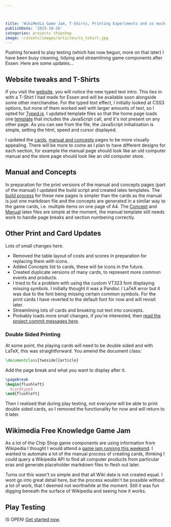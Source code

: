```yaml
---



title: 'WikiMedia Game Jam, T-Shirts, Printing Experiments and so much more'
publishDate: '2015-10-26'
categories: projects chipshop
image: ~/assets/images/articles/cs_tshirt.jpg
---
```


Pushing forward to play testing (which has now begun, more on that later) I have been busy cleaning, tidying and streamlining game components after Essen. Here are some updates...

## Website tweaks and T-Shirts
If you visit the [website](https://chipshopgame.com), you will notice the new typed text intro. This ties in with a T-Shirt I had made for Essen and will be available soon alongside some other merchandise. For the typed text effect, I initially looked at CSS3 options, but none of them worked well with larger amounts of text, so I opted for [Typed.js](https://github.com/mattboldt/typed.js/). I updated template files so that the home page loads one [template](https://github.com/GregariousMammal/Chip-Shop/blob/master/index.html) that includes the JavaScript call, and it's not present on any other page. As you can see from the file, the JavaScript initialisation is simple, setting the html, speed and cursor displayed.

I updated the [cards](https://chipshopgame.com/cards/), [manual and concepts](https://chipshopgame.com/manual/) pages to be more visually appealing. There will be more to come as I plan to have different designs for each section, for example the manual page should look like an old computer manual and the store page should look like an old computer store.

## Manual and Concepts
In preparation for the print versions of the manual and concepts pages (part of the manual) I updated the build script and created latex templates. The [build process](https://github.com/GregariousMammal/Chip-Shop/blob/master/build.sh) for these new pages is simpler than the cards as the manual is just one markdown file and the concepts are generated in a similar way to the game cards, i.e. multiple items on one page of A4. The [Concept](https://github.com/GregariousMammal/Chip-Shop/blob/master/_layouts/concepts.latex) and [Manual](https://github.com/GregariousMammal/Chip-Shop/blob/master/_layouts/manual_print.latex) latex files are simple at the moment, the manual template still needs work to handle page breaks and section numbering correctly.

## Other Print and Card Updates
Lots of small changes here.

- Removed the table layout of costs and scores in preparation for replacing them with icons.
- Added Concepts list to cards, these will be icons in the future.
- Created duplicate versions of many cards, to represent more common events and products.
- I tried to fix a problem with using the custom VT323 font displaying missing symbols. I initially thought it was a Pandoc / LaTeX error but it was due to the font being missing certain common symbols. For the print cards I have reverted to the default font for now and will revisit later.
- Streamlining lots of cards and breaking out text into concepts.
- Probably loads more small changes, if you're interested, then [read the project commit messages here](https://github.com/GregariousMammal/Chip-Shop/commits/master).

### Double Sided Printing
At some point, the playing cards will need to be double sided and with LaTeX, this was straightforward. You amend the document class:

```LaTeX
\documentclass[twoside]{article}
```

Add the page break and what you want to display after it.

```LaTeX
\pagebreak
\begin{flushleft}
  $cardtype$
\end{flushleft}
```

Then I realised that during play testing, not everyone will be able to print double sided cards, so I removed the functionality for now and will return to it later.

## Wikimedia Free Knowledge Game Jam
As a lot of the Chip Shop game components are using information from Wikipedia I thought I would attend a [game jam running this weekend](https://blog.wikimedia.de/2015/09/21/free-knowledge-game-jam/). I wanted to automate a lot of the manual process of creating cards, thinking I could query a Wikipedia API to find all computer products from particular eras and generate placeholder markdown files to flesh out later.

Turns out this wasn't so simple and that all Wiki data is not created equal. I wont go into great detail here, but the process wouldn't be possible without a lot of work, that I deemed not worthwhile at the moment. Still it was fun digging beneath the surface of Wikipedia and seeing how it works.

## Play Testing
IS OPEN! [Get started now](https://gregariousmammal.com/playtesting-chip-shop/).

